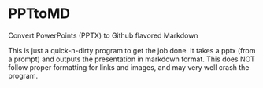 # PPTtoMD
Convert PowerPoints (PPTX) to Github flavored Markdown

This is just a quick-n-dirty program to get the job done. It takes a pptx (from a prompt) and outputs the presentation in markdown format.
This does NOT follow proper formatting for links and images, and may very well crash the program.
